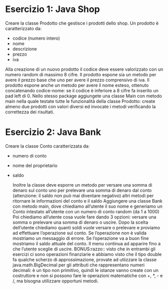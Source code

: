 # Esercizio 1: Java Shop <br>
Creare la classe Prodotto che gestisce i prodotti dello shop.
Un prodotto è caratterizzato da:
- codice (numero intero)
- nome
- descrizione
- prezzo
- iva <br>

Alla creazione di un nuovo prodotto il codice deve essere valorizzato con un numero random di massimo 8 cifre.
  Il prodotto espone sia un metodo per avere il prezzo base che uno per avere il prezzo comprensivo di iva.
  Il prodotto espone anche un metodo per avere il nome esteso, ottenuto concatenando codice-nome: se il codice è inferiore a 8 cifre fa inserito un pad left di 0.
  Nello stesso package aggiungete una classe Main con metodo main nella quale testate tutte le funzionalità della classe Prodotto: create almeno due prodotti con valori diversi ed invocate i metodi verificando la correttezza dei risultati.

#  Esercizio 2: Java Bank 
  Creare la classe Conto caratterizzata da:
- numero di conto
- nome del proprietario
- saldo

  Inoltre la classe deve esporre
  un metodo per versare una somma di denaro sul conto
  uno per prelevare una somma di denaro dal conto (attenzione: il saldo non può mai diventare negativo)
  altri metodi per ritornare le informazioni del conto e il saldo
  Aggiungere una classe Bank con metodo main, dove chiediamo all’utente il suo nome e generiamo un Conto intestato all’utente con un numero di conto random (da 1 a 1000)
  Poi chiediamo all’utente cosa vuole fare dando 3 opzioni: versare una somma o prelevare una somma di denaro o uscire.
  Dopo la scelta dell’utente chiediamo quanti soldi vuole versare o prelevare e proviamo ad effettuare l’operazione sul conto.
  Se l’operazione non è valida mostriamo un messaggio di errore. Se l’operazione va a buon fine mostriamo il saldo attuale del conto. Il menu continua ad apparire fino a che l’utente sceglie di uscire.
  BONUS:razzo:: visto che in entrambi gli esercizi ci sono operazioni finanziarie e abbiamo visto che il tipo double fa qualche scherzo di approssimazione, provate ad utiizzare la classe java.math.BigDecimal per gli attributi che rappresentano numeri decimali: è un tipo non primitivo, quindi le istanze vanno create con un costruttore e non si possono fare le operazioni matematiche con +, *, - e /, ma bisogna utilizzare opportuni metodi.